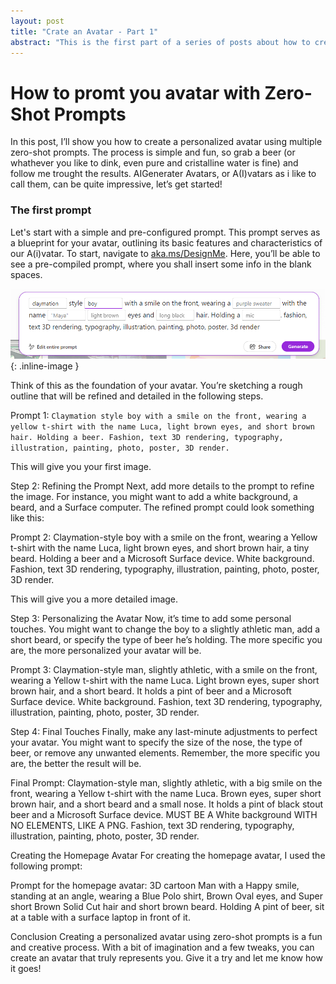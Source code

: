 ```yaml
---
layout: post
title: "Crate an Avatar - Part 1"
abstract: "This is the first part of a series of posts about how to create your own avatar using the prompt of GPT-4 and Dall-e3."
---
```


# How to promt you avatar with Zero-Shot Prompts


In this post, I’ll show you how to create a personalized avatar using multiple zero-shot prompts. The process is simple and fun, so grab a beer (or whathever you like to dink, even pure and cristalline water is fine) and follow me trought the results. AIGenerater Avatars, or A(I)vatars as i like to call them, can be quite impressive, let’s get started!

### The first prompt 

Let's start with a simple and pre-configured prompt. This prompt serves as a blueprint for your avatar, outlining its basic features and characteristics of our A(i)vatar.
To start, navigate to [aka.ms/DesignMe](https://aka.ms/DesignMe). Here, you’ll be able to see a pre-compiled prompt, where you shall insert some info in the blank spaces. 

![Prompt001](assets/img_create-avatar001/Prompt001.png){: .inline-image }


Think of this as the foundation of your avatar. You’re sketching a rough outline that will be refined and detailed in the following steps.

Prompt 1: `Claymation style boy with a smile on the front, wearing a yellow t-shirt with the name Luca, light brown eyes, and short brown hair. Holding a beer. Fashion, text 3D rendering, typography, illustration, painting, photo, poster, 3D render.`

This will give you your first image.

Step 2: Refining the Prompt
Next, add more details to the prompt to refine the image. For instance, you might want to add a white background, a beard, and a Surface computer. The refined prompt could look something like this:

Prompt 2: Claymation-style boy with a smile on the front, wearing a Yellow t-shirt with the name Luca, light brown eyes, and short brown hair, a tiny beard. Holding a beer and a Microsoft Surface device. White background. Fashion, text 3D rendering, typography, illustration, painting, photo, poster, 3D render.

This will give you a more detailed image.

Step 3: Personalizing the Avatar
Now, it’s time to add some personal touches. You might want to change the boy to a slightly athletic man, add a short beard, or specify the type of beer he’s holding. The more specific you are, the more personalized your avatar will be.

Prompt 3: Claymation-style man, slightly athletic, with a smile on the front, wearing a Yellow t-shirt with the name Luca. Light brown eyes, super short brown hair, and a short beard. It holds a pint of beer and a Microsoft Surface device. White background. Fashion, text 3D rendering, typography, illustration, painting, photo, poster, 3D render.

Step 4: Final Touches
Finally, make any last-minute adjustments to perfect your avatar. You might want to specify the size of the nose, the type of beer, or remove any unwanted elements. Remember, the more specific you are, the better the result will be.

Final Prompt: Claymation-style man, slightly athletic, with a big smile on the front, wearing a Yellow t-shirt with the name Luca. Brown eyes, super short brown hair, and a short beard and a small nose. It holds a pint of black stout beer and a Microsoft Surface device. MUST BE A White background WITH NO ELEMENTS, LIKE A PNG. Fashion, text 3D rendering, typography, illustration, painting, photo, poster, 3D render.

Creating the Homepage Avatar
For creating the homepage avatar, I used the following prompt:

Prompt for the homepage avatar: 3D cartoon Man with a Happy smile, standing at an angle, wearing a Blue Polo shirt, Brown Oval eyes, and Super short Brown Solid Cut hair and short brown beard. Holding A pint of beer, sit at a table with a surface laptop in front of it.

Conclusion
Creating a personalized avatar using zero-shot prompts is a fun and creative process. With a bit of imagination and a few tweaks, you can create an avatar that truly represents you. Give it a try and let me know how it goes!